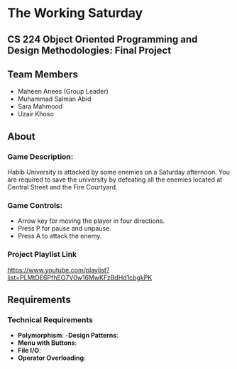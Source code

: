 # The Working Saturday

## CS 224 Object Oriented Programming and Design Methodologies: Final Project

## Team Members

- Maheen Anees (Group Leader)
- Muhammad Salman Abid
- Sara Mahmood
- Uzair Khoso

## About

### Game Description:
Habib University is attacked by some enemies on a Saturday afternoon. You are required to save the university by defeating all the enemies located at Central Street and the Fire Courtyard. 

### Game Controls:
- Arrow key for moving the player in four directions.
- Press P for pause and unpause.
- Press A to attack the enemy.

### Project Playlist Link
https://www.youtube.com/playlist?list=PLMtDE6PfhEO7V0w16MwKFzBdHd1cbgkPK

## Requirements
### Technical Requirements
- __Polymorphism__:
-__Design Patterns__:
- __Menu with Buttons__:
- __File I/O__:
- __Operator Overloading__:

